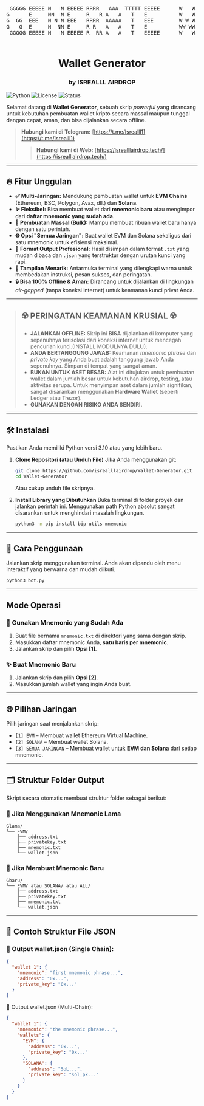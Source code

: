 <div align="center">
  <pre>
 GGGGG EEEEE N   N EEEEE RRRR   AAA  TTTTT EEEEE      W   W  AAA  L     L     EEEEE TTTTT 
G      E     NN  N E     R   R A   A   T   E          W   W A   A L     L     E       T   
G  GG  EEE   N N N EEE   RRRR  AAAAA   T   EEE        W W W AAAAA L     L     EEE     T   
G   G  E     N  NN E     R R   A   A   T   E          WW WW A   A L     L     E       T   
 GGGGG EEEEE N   N EEEEE R  RR A   A   T   EEEEE      W   W A   A LLLLL LLLLL EEEEE   T   
  </pre>
  <h1>Wallet Generator</h1>
  <h3>by ISREALLL AIRDROP</h3>
</div>

![Python](https://img.shields.io/badge/Python-3.10%2B-3776AB?style=for-the-badge&logo=python)
![License](https://img.shields.io/badge/License-MIT-yellow?style=for-the-badge)
![Status](https://img.shields.io/badge/Status-Stabil-brightgreen?style=for-the-badge)

Selamat datang di **Wallet Generator**, sebuah skrip *powerful* yang dirancang untuk kebutuhan pembuatan wallet kripto secara massal maupun tunggal dengan cepat, aman, dan bisa dijalankan secara offline.

> **Hubungi kami di Telegram:** [https://t.me/Isrealll1](https://t.me/Isrealll1)
>> **Hubungi kami di Web:** [https://isrealllairdrop.tech/](https://isrealllairdrop.tech/)

---

## 🔥 Fitur Unggulan

* **✅ Multi-Jaringan:** Mendukung pembuatan wallet untuk **EVM Chains** (Ethereum, BSC, Polygon, Avax, dll.) dan **Solana**.
* **✨ Fleksibel:** Bisa membuat wallet dari **mnemonic baru** atau mengimpor dari **daftar mnemonic yang sudah ada**.
* **🚀 Pembuatan Massal (Bulk):** Mampu membuat ribuan wallet baru hanya dengan satu perintah.
* **🌐 Opsi "Semua Jaringan":** Buat wallet EVM dan Solana sekaligus dari satu mnemonic untuk efisiensi maksimal.
* **📄 Format Output Profesional:** Hasil disimpan dalam format `.txt` yang mudah dibaca dan `.json` yang terstruktur dengan urutan kunci yang rapi.
* **🎨 Tampilan Menarik:** Antarmuka terminal yang dilengkapi warna untuk membedakan instruksi, pesan sukses, dan peringatan.
* **🔒 Bisa 100% Offline & Aman:** Dirancang untuk dijalankan di lingkungan *air-gapped* (tanpa koneksi internet) untuk keamanan kunci privat Anda.

---

> ## ☢️ PERINGATAN KEAMANAN KRUSIAL ☢️
>
> * **JALANKAN OFFLINE:** Skrip ini **BISA** dijalankan di komputer yang sepenuhnya terisolasi dari koneksi internet untuk mencegah pencurian kunci.(INSTALL MODULNYA DULU).
> * **ANDA BERTANGGUNG JAWAB:** Keamanan *mnemonic phrase* dan *private key* yang Anda buat adalah tanggung jawab Anda sepenuhnya. Simpan di tempat yang sangat aman.
> * **BUKAN UNTUK ASET BESAR:** Alat ini ditujukan untuk pembuatan wallet dalam jumlah besar untuk kebutuhan airdrop, testing, atau aktivitas serupa. Untuk menyimpan aset dalam jumlah signifikan, sangat disarankan menggunakan **Hardware Wallet** (seperti Ledger atau Trezor).
> * **GUNAKAN DENGAN RISIKO ANDA SENDIRI.**

---

## 🛠️ Instalasi

Pastikan Anda memiliki Python versi 3.10 atau yang lebih baru.

1.  **Clone Repositori (atau Unduh File)**
    Jika Anda menggunakan git:
    ```bash
    git clone https://github.com/isrealllairdrop/Wallet-Generator.git
    cd Wallet-Generator
    ```
    Atau cukup unduh file skripnya.

2.  **Install Library yang Dibutuhkan**
    Buka terminal di folder proyek dan jalankan perintah ini. Menggunakan path Python absolut sangat disarankan untuk menghindari masalah lingkungan.
    ```bash
    python3 -m pip install bip-utils mnemonic
    ```

---

## 🚀 Cara Penggunaan

Jalankan skrip menggunakan terminal. Anda akan dipandu oleh menu interaktif yang berwarna dan mudah diikuti.

```bash
python3 bot.py
```

---

##  Mode Operasi

### 🧠 Gunakan Mnemonic yang Sudah Ada
1. Buat file bernama `mnemonic.txt` di direktori yang sama dengan skrip.
2. Masukkan daftar mnemonic Anda, **satu baris per mnemonic**.
3. Jalankan skrip dan pilih **Opsi [1]**.

### ✨ Buat Mnemonic Baru
1. Jalankan skrip dan pilih **Opsi [2]**.
2. Masukkan jumlah wallet yang ingin Anda buat.

---

## 🌐 Pilihan Jaringan
Pilih jaringan saat menjalankan skrip:

- `[1] EVM` – Membuat wallet Ethereum Virtual Machine.
- `[2] SOLANA` – Membuat wallet Solana.
- `[3] SEMUA JARINGAN` – Membuat wallet untuk **EVM dan Solana** dari setiap mnemonic.

---

## 🗂️ Struktur Folder Output

Skript secara otomatis membuat struktur folder sebagai berikut:

### 🔹 Jika Menggunakan Mnemonic Lama
```shell
Glama/
└── EVM/
    ├── address.txt
    ├── privatekey.txt
    ├── mnemonic.txt
    └── wallet.json
```
### 🔹 Jika Membuat Mnemonic Baru
```shell
Gbaru/
└── EVM/ atau SOLANA/ atau ALL/
    ├── address.txt
    ├── privatekey.txt
    ├── mnemonic.txt
    └── wallet.json
```

---

## 🧾 Contoh Struktur File JSON

### 🔸 Output wallet.json (Single Chain):
```json
{
  "wallet 1": {
    "mnemonic": "first mnemonic phrase...",
    "address": "0x...",
    "private_key": "0x..."
  }
}
```
🔸 Output wallet.json (Multi-Chain):
```json
{
  "wallet 1": {
    "mnemonic": "the mnemonic phrase...",
    "wallets": {
      "EVM": {
        "address": "0x...",
        "private_key": "0x..."
      },
      "SOLANA": {
        "address": "SoL...",
        "private_key": "sol_pk..."
      }
    }
  }
}
```
